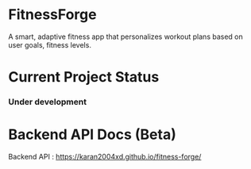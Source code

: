# FitnessForge
 A smart, adaptive fitness app that personalizes workout plans based on user goals, fitness levels.

# Current Project Status
### Under development

# Backend API Docs (Beta)
Backend API : https://karan2004xd.github.io/fitness-forge/
